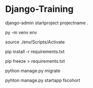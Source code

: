 # Django-Training

django-admin startproject projectname .

py -m venv env

source ./env/Scripts/Activate

pip install -r requirements.txt

pip freeze > requirements.txt

python manage.py migrate

pyhton manage.py startapp fscohort